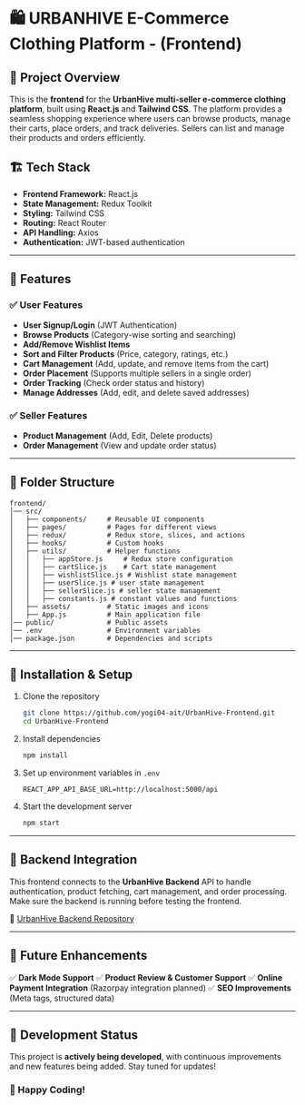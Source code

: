 # 🛍️ URBANHIVE E-Commerce Clothing Platform - (Frontend)

## 📌 Project Overview

This is the **frontend** for the **UrbanHive multi-seller e-commerce clothing platform**, built using **React.js** and **Tailwind CSS**. The platform provides a seamless shopping experience where users can browse products, manage their carts, place orders, and track deliveries. Sellers can list and manage their products and orders efficiently.

## 🏗️ Tech Stack

- **Frontend Framework:** React.js
- **State Management:** Redux Toolkit
- **Styling:** Tailwind CSS
- **Routing:** React Router
- **API Handling:** Axios
- **Authentication:** JWT-based authentication

---

## 🚀 Features

### ✅ User Features

- **User Signup/Login** (JWT Authentication)
- **Browse Products** (Category-wise sorting and searching)
- **Add/Remove Wishlist Items**
- **Sort and Filter Products** (Price, category, ratings, etc.)
- **Cart Management** (Add, update, and remove items from the cart)
- **Order Placement** (Supports multiple sellers in a single order)
- **Order Tracking** (Check order status and history)
- **Manage Addresses** (Add, edit, and delete saved addresses)

### ✅ Seller Features

- **Product Management** (Add, Edit, Delete products)
- **Order Management** (View and update order status)

---

## 📂 Folder Structure

```
frontend/
│── src/
│   ├── components/     # Reusable UI components
│   ├── pages/          # Pages for different views
│   ├── redux/          # Redux store, slices, and actions
│   ├── hooks/          # Custom hooks
│   ├── utils/          # Helper functions
│   │   ├── appStore.js     # Redux store configuration
│   │   ├── cartSlice.js    # Cart state management
│   │   ├── wishlistSlice.js # Wishlist state management
│   │   ├── userSlice.js # user state management
│   │   ├── sellerSlice.js # seller state management
│   │   ├── constants.js # constant values and functions 
│   ├── assets/         # Static images and icons
│   ├── App.js          # Main application file
│── public/             # Public assets
│── .env                # Environment variables
│── package.json        # Dependencies and scripts
```

---

## 🔧 Installation & Setup

1. Clone the repository
   ```sh
   git clone https://github.com/yogi04-ait/UrbanHive-Frontend.git
   cd UrbanHive-Frontend
   ```
2. Install dependencies
   ```sh
   npm install
   ```
3. Set up environment variables in `.env`
   ```env
   REACT_APP_API_BASE_URL=http://localhost:5000/api
   ```
4. Start the development server
   ```sh
   npm start
   ```

---

## 🔗 Backend Integration

This frontend connects to the **UrbanHive Backend** API to handle authentication, product fetching, cart management, and order processing. Make sure the backend is running before testing the frontend.

🔗 [UrbanHive Backend Repository](https://github.com/yogi04-ait/UrbanHive-Backend)

---

## 📌 Future Enhancements

✅ **Dark Mode Support** 
✅ **Product Review & Customer Support** 
✅ **Online Payment Integration** (Razorpay integration planned) 
✅ **SEO Improvements** (Meta tags, structured data)

---

## 🚧 Development Status

This project is **actively being developed**, with continuous improvements and new features being added. Stay tuned for updates!

### 🚀 Happy Coding!

